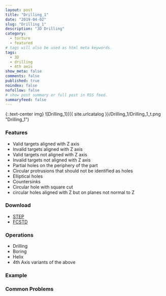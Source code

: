 ```yaml
---
layout: post
title: "Drilling_1"
date: "2019-04-02"
slug: "Drilling_1"
description: "3D Drilling"
category: 
  - torture
  - featured
# tags will also be used as html meta keywords.
tags:
  - 3D
  - drilling
  - 4th axis
show_meta: false
comments: false
published: true
noindex: false
nofollow: false
# show post summary or full post in RSS feed.
summaryfeed: false
---
```

{:.text-center img}
![Drilling_1]({{ site.urlcatalog }}/Drilling_1/Drilling_1_t.png "Drilling_1")

<!--more-->
### Features
* Valid targets aligned with Z axis
* Invalid targets aligned with Z axis
* Valid targets not aligned with Z axis
* Invalid targets not aligned with Z axis
* Partial holes on the periphery of the part
* Circular protrusions that should not be identified as holes
* Elliptical holes
* Countersinks
* Circular hole with square cut
* circular holes aligned with Z but on planes not normal to Z

### Download
- [STEP]({{site.urlcatalog}}/Drilling_1/Drilling_1.step)
- [FCSTD]({{site.urlcatalog}}/Drilling_1/Drilling_1.fcstd)

### Operations
* Drilling
* Boring
* Helix
* 4th Axis variants of the above

### Example

### Common Problems



